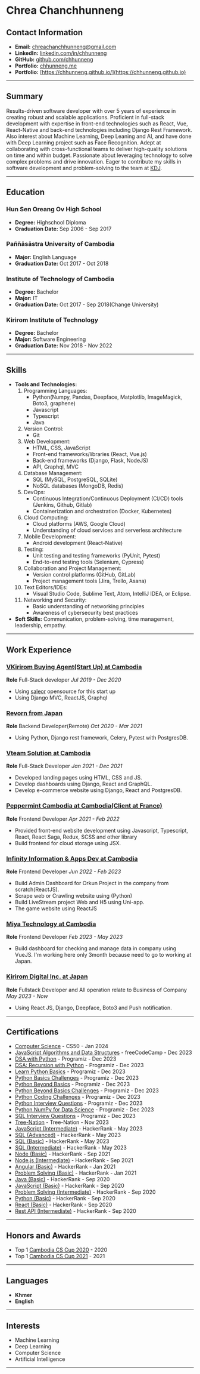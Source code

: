 # Chrea Chanchhunneng

## Contact Information

- **Email:** chreachanchhunneng@gmail.com
- **LinkedIn:** [linkedin.com/in/chhunneng](https://www.linkedin.com/in/chhunneng/)
- **GitHub:** [github.com/chhunneng](https://github.com/chhunneng)
- **Portfolio:** [chhunneng.me](https://www.chhunneng.me)
- **Portfolio:** [https://chhunneng.github.io/](https://chhunneng.github.io)

---

## Summary

Results-driven software developer with over 5 years of experience in creating robust and scalable applications. Proficient in full-stack development with expertise in front-end technologies such as React, Vue, React-Native and back-end technologies including Django Rest Framework. Also interest about Machine Learning, Deep Leaning and AI, and have done with Deep Learning project such as Face Recognition. Adept at collaborating with cross-functional teams to deliver high-quality solutions on time and within budget. Passionate about leveraging technology to solve complex problems and drive innovation. Eager to contribute my skills in software development and problem-solving to the team at [KDJ](https://www.kirirom-digital.com/).

---

## Education

### Hun Sen Oreang Ov High School

- **Degree:** Highschool Diploma
- **Graduation Date:** Sep 2006 - Sep 2017

### Paññāsāstra University of Cambodia

- **Major:** English Language
- **Graduation Date:** Oct 2017 - Oct 2018

### Institute of Technology of Cambodia

- **Degree:** Bachelor
- **Major:** IT
- **Graduation Date:** Oct 2017 - Sep 2018(Change University)

### Kirirom Institute of Technology

- **Degree:** Bachelor
- **Major:** Software Engineering
- **Graduation Date:** Nov 2018 - Nov 2022

---

## Skills

- **Tools and Technologies:**
    1. Programming Languages:
        - Python(Numpy, Pandas, Deepface, Matplotlib, ImageMagick, Boto3, graphene)
        - Javascript
        - Typescript
        - Java
    2. Version Control:
        - Git
    3. Web Development:
        - HTML, CSS, JavaScript
        - Front-end frameworks/libraries (React, Vue.js)
        - Back-end frameworks (Django, Flask, NodeJS)
        - API, Graphql, MVC
    4. Database Management:
        - SQL (MySQL, PostgreSQL, SQLite)
        - NoSQL databases (MongoDB, Redis)
    5. DevOps:
        - Continuous Integration/Continuous Deployment (CI/CD) tools (Jenkins, Github, Gitlab)
        - Containerization and orchestration (Docker, Kubernetes)
    6. Cloud Computing:
        - Cloud platforms (AWS, Google Cloud)
        - Understanding of cloud services and serverless architecture
    7. Mobile Development:
        - Android development (React-Native)
    8. Testing:
        - Unit testing and testing frameworks (PyUnit, Pytest)
        - End-to-end testing tools (Selenium, Cypress)
    9. Collaboration and Project Management:
        - Version control platforms (GitHub, GitLab)
        - Project management tools (Jira, Trello, Asana)
    10. Text Editors/IDEs:
        - Visual Studio Code, Sublime Text, Atom, IntelliJ IDEA, or Eclipse.
    11. Networking and Security:
        - Basic understanding of networking principles
        - Awareness of cybersecurity best practices
- **Soft Skills:** Communication, problem-solving, time management, leadership, empathy.

---

## Work Experience

### <ins>VKirirom Buying Agent(Start Up) at Cambodia</ins>

**Role** Full-Stack developer *Jul 2019 - Dec 2020*

- Using [saleor](https://github.com/saleor/saleor) opensource for this start up
- Using Django MVC, ReactJS, Graphql

### <ins>Revorn from Japan</ins>

**Role** Backend Developer(Remote) *Oct 2020 - Mar 2021*

- Using Python, Django rest framework, Celery, Pytest with PostgresDB.

### <ins>Vteam Solution at Cambodia</ins>

**Role** Full-Stack Developer *Jan 2021 - Dec 2021*

- Developed landing pages using HTML, CSS and JS.
- Develop dashboards using Django, React and GraphQL.
- Develop e-commerce website using Django, React and PostgresDB.

### <ins>Peppermint Cambodia at Cambodia(Client at France)</ins>

**Role** Frontend Developer *Apr 2021 - Feb 2022*

- Provided front-end website development using Javascript, Typescript, React, React Saga, Redux, SCSS and other library
- Build frontend for cloud storage using JSX.

### <ins>Infinity Information & Apps Dev at Cambodia</ins>

**Role** Frontend Developer *Jun 2022 - Feb 2023*

- Build Admin Dashboard for Orkun Project in the company from scratch(ReactJS).
- Scrape web or Crawling website using (Python)
- Build LiveStream project Web and H5 using Uni-app.
- The game website using ReactJS

### <ins>Miya Technology at Cambodia</ins>

**Role** Frontend Developer *Feb 2023 - May 2023*

- Build dashboard for checking and manage data in company using VueJS. I'm working here only 3month because need to go to working at Japan.

### <ins>Kirirom Digital Inc. at Japan</ins>

**Role** Fullstack Developer and All operation relate to Business of Company *May 2023 - Now*

- Using React JS, Django, Deepface, Boto3 and Push notification.

<!--
---

## Projects

### VKBA

- **Description:** E-commerce for the PWA. This project is for order the good from super market and delivery for your doorstep.
- **Technologies Used:** GraphQL, Django, and ReactJS.
- **GitHub Repository:** https://github.com/Chhunneng/VKBA
- **Image:** [1](/Images/vkba.png)

### Revorn API

- **Description:** Build API for manage data for revorn company. This project relate to AI, we use good odor to reduce stink.
- **Technologies Used:** Django Rest, Pytest, Celery

### Modern Rice

- **Description:** E-commerce, For user buying the product from website and delivery to home. We are a supermarket.
- **Technologies Used:** Django MVC.
- **Image:** [1](/Images/modernriceweb.png)

### Local Farm APP

- **Description:** Phone app, For user buying the product from our market and delivery to home. We are a supermarket.
- **Technologies Used:** Graphql, Hasura, React-Native.
- **Image:** [1](/Images/dermkorapp.png)

### Aleia

- **Description:** This project like a cloud that we can store some file in cloud and can read and write on the website.
- **Technologies Used:** ReactJS, Redux, React Saga

### Ynergie

- **Description:** The dashboard for data management data of power usage.
- **Technologies Used:** TypeScript, React, React
Saga, SCSS, Redux.
- **Image:** [1](/Images/ynergie.png)

### Orkun Dashboard

- **Description:** The dashboard for data management for Orkun Project. 
- **Technologies Used:** Javascript, NextJS, React, Redux-Toolkit.
- **Image:** [1](/Images/orkun.png)

### Web Crawler

- **Description:** This project is scrapping data from a Music website to get the data of song name and another info.
- **Technologies Used:** Python

### Welive

- **Description:** This is live stream project that the front end support both Desktop and Mobile view for watch live video.
- **Technologies Used:** Uni-App, VueJS and VideoJSPlayer.
- **Image:** [1](/Images/welive.png) [2](/Images/welive2.png)

### Paigow

- **Description:** Game website.
- **Technologies Used:** VueJS
- **Image:** [1](/Images/paigow.png)

### Himeno Admin

- **Description:** The dashboard for doctor know user buy what medicine and easy to manage stock.
- **Technologies Used:** React JS, Tailwind
- **GitHub Repository:** https://github.com/kirirom-digital/himeno-admin
- **Image:** [1](/Images/himeno.png)

### Irodoki Sample

- **Description:** Backend project for Irodoki sample website. This project is teacher and principle manage student photo then upload. so Parent can see the child's picture.
- **Technologies Used:** Django Rest Framework, Boto3 with s3, Postgres.
- **GitHub Repository:** https://github.com/kirirom-digital/SCKP-simple-backend

### Irodoki

- **Description:** Backend project for Irodoki website. This project is teacher and principle manage student photo then upload. so Parent can see the child's picture. We have function to convert many different format to PNG image, thumbnail image, masked Image(with watermark). Implement deepface for face recognition for assign image to children so parent can see. Send notification to parent when the new image is come.
- **Technologies Used:** Django Rest Framework, Boto3 with s3(Upload file to s3), Postgres, Deepface(for recognition the face), watchtower(For logging with cloudwatch aws), Simple JWT(Using JWT for authority), fcm-django(For send notification using firebase to mobile APP).
- **GitHub Repository:** https://github.com/kirirom-digital/SCKP-backend

### Neo backend

- **Description:** Project from ANA for manage the advertise, user can create advertise same as adsmanager in facebook. Using [Kevel API](https://www.kevel.com/) for manage the ads.
- **Technologies Used:** Django, graphene(For graphql), google cloud for storing the query of Kevel.
- **GitHub Repository:** https://github.com/FourM/neo_console_backend/tree/develop

### Neo Logger server

- **Description:** Project for storing log to another server.
- **Technologies Used:** Golang
- **GitHub Repository:** https://github.com/FourM/neo-logger-server
-->
---

## Certifications

- [Computer Science](https://certificates.cs50.io/485b35f5-38c2-4c8a-b80d-fdfbb937b5c3.pdf) - CS50 - Jan 2024
- [JavaScript Algorithms and Data Structures](https://freecodecamp.org/certification/Chhunneng/javascript-algorithms-and-data-structures) - freeCodeCamp - Dec 2023
- [DSA with Python](https://programiz.pro/certificates/detail/373D1883BBA9) - Programiz - Dec 2023
- [DSA: Recursion with Python](https://programiz.pro/certificates/detail/A0016EE6B636) - Programiz - Dec 2023
- [Learn Python Basics](https://programiz.pro/certificates/detail/3BEF8442509E) - Programiz - Dec 2023
- [Python Basics Challenges](https://programiz.pro/certificates/detail/244F1270BE87) - Programiz - Dec 2023
- [Python Beyond Basics](https://programiz.pro/certificates/detail/63C9DAB62946) - Programiz - Dec 2023
- [Python Beyond Basics Challenges](https://programiz.pro/certificates/detail/9B644647EC06) - Programiz - Dec 2023
- [Python Coding Challenges](https://programiz.pro/certificates/detail/60A1B6AA5095) - Programiz - Dec 2023
- [Python Interview Questions](https://programiz.pro/certificates/detail/684EEB7537BC) - Programiz - Dec 2023
- [Python NumPy for Data Science](https://programiz.pro/certificates/detail/E914D640C204) - Programiz - Dec 2023
- [SQL Interview Questions](https://programiz.pro/certificates/detail/A632098B7A10) - Programiz - Dec 2023
- [Tree-Nation](https://tree-nation.com/certificate/654490bfe83c5) - Tree-Nation - Nov 2023
- [JavaScript (Intermediate)](https://www.hackerrank.com/certificates/ac12ce550dc9) - HackerRank - May 2023
- [SQL (Advanced)](https://www.hackerrank.com/certificates/776489b001b1) - HackerRank - May 2023
- [SQL (Basic)](https://www.hackerrank.com/certificates/0c8e29db2b4e) - HackerRank - May 2023
- [SQL (Intermediate)](https://www.hackerrank.com/certificates/a13a3f2458dc) - HackerRank - May 2023
- [Node (Basic)](https://www.hackerrank.com/certificates/eb7a9365b00d) - HackerRank - Sep 2021
- [Node.js (Intermediate)](https://www.hackerrank.com/certificates/9f1715da2465) - HackerRank - Sep 2021
- [Angular (Basic)](https://www.hackerrank.com/certificates/9d1cdfdba6f2) - HackerRank - Jan 2021
- [Problem Solving (Basic)](https://www.hackerrank.com/certificates/3a93df5135f3) - HackerRank - Jan 2021
- [Java (Basic)](https://www.hackerrank.com/certificates/18c4706d56a6) - HackerRank - Sep 2020
- [JavaScript (Basic)](https://www.hackerrank.com/certificates/9dab6601aba4) - HackerRank - Sep 2020
- [Problem Solving (Intermediate)](https://www.hackerrank.com/certificates/e19805565373) - HackerRank - Sep 2020
- [Python (Basic)](https://www.hackerrank.com/certificates/2c5183c9ab39) - HackerRank - Sep 2020
- [React (Basic)](https://www.hackerrank.com/certificates/f99bf62b3ec9) - HackerRank - Sep 2020
- [Rest API (Intermediate)](https://www.hackerrank.com/certificates/5051b300d131) - HackerRank - Sep 2020

---

## Honors and Awards

- Top 1 [Cambodia CS Cup 2020](https://sites.google.com/paragoniu.edu.kh/cscup/previous-years/cambodia-cs-cup-2020) - 2020
- Top 1 [Cambodia CS Cup 2021](https://sites.google.com/paragoniu.edu.kh/cscup/previous-years/cambodia-cs-cup-2021) - 2021

---

## Languages

- **Khmer**
- **English**

---

## Interests

- Machine Learning
- Deep Learning
- Computer Science
- Artificial Intelligence

---

<!-- ## References
Available upon request. -->
